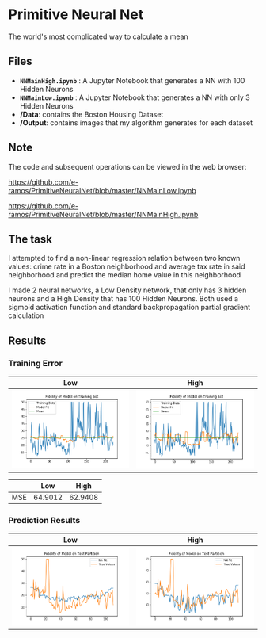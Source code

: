 # Primitive Neural Net

The world's most complicated way to calculate a mean


## Files

 - **`NNMainHigh.ipynb`** : A Jupyter Notebook that generates a NN with 100 Hidden Neurons
 - **`NNMainLow.ipynb`** : A Jupyter Notebook that generates a NN with only 3 Hidden Neurons
 - **/Data**: contains the Boston Housing Dataset
 - **/Output**: contains images that my algorithm generates for each dataset

## Note
The code and subsequent operations can be viewed in the web browser:

https://github.com/e-ramos/PrimitiveNeuralNet/blob/master/NNMainLow.ipynb

https://github.com/e-ramos/PrimitiveNeuralNet/blob/master/NNMainHigh.ipynb

## The task

I attempted to find a non-linear regression relation between two known values: crime rate in a Boston neighborhood 
and average tax rate in said neighborhood and predict the median home value in this neighborhood

I made 2 neural networks, a Low Density network, that only has 3 hidden neurons and a High Density that has 100 Hidden Neurons.
Both used a sigmoid activation function and standard backpropagation partial gradient calculation

## Results

### Training Error

| Low |High|
|--|--|
| ![](https://github.com/e-ramos/PrimitiveNeuralNet/blob/master/Output/TrainingPartitionLow.png)|![](https://github.com/e-ramos/PrimitiveNeuralNet/blob/master/Output/TrainingPartitionHigh.png)|



|  | Low |High|
|--|--|--|
|  MSE|64.9012 |62.9408|

### Prediction Results

| Low |High|
|--|--|
| ![](https://github.com/e-ramos/PrimitiveNeuralNet/blob/master/Output/TestPartitionLow.png)|![](https://github.com/e-ramos/PrimitiveNeuralNet/blob/master/Output/TestPartitionHigh.png)|




